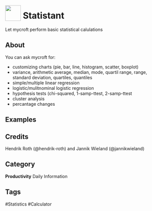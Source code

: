 # <img src="https://raw.githack.com/FortAwesome/Font-Awesome/master/svgs/solid/calculator.svg" card_color="#22A7F0" width="50" height="50" style="vertical-align:bottom"/> Statistant
Let mycroft perform basic statistical calulations

## About
You can ask mycroft for:

- customizing charts (pie, bar, line, histogram, scatter, boxplot)
- variance, arithmetic average, median, mode, quartil range, range, standard deviation, quartiles, quantiles
- simple/multiple linear regression
- logistic/mulitnominal logistic regression
- hypothesis tests (chi-squared, 1-samp-ttest, 2-samp-ttest
- cluster analysis
- percantage changes

## Examples

## Credits
Hendrik Roth (@hendrik-roth) and Jannik Wieland (@jannikwieland)

## Category
**Productivity**
Daily
Information

## Tags
#Statistics
#Calculator

